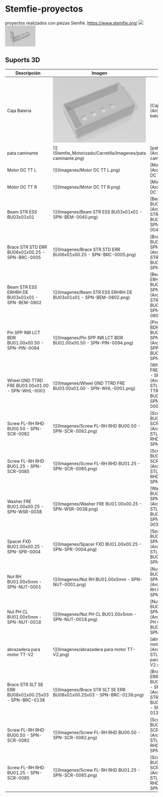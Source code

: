 # Stemfie-proyectos
 proyectos realizados con piezas Semfie. https://www.stemfie.org/
<img src="Stemfie_Motorizado/Imagenes/LogoSTEMFIE.jpg" width="100" />  
<img src="Stemfie_Motorizado//Carretilla/Imagenes/pata caminante.png" width="100" />  





## Suports 3D
  
Descripción         | Imagen         | Archivo         
------------- | ------------- | ------------- 
Caja Bateria |![](Imagenes/cajaBaterias.png) | [Caja Baterias](Archivos STL/caja baterias.stl)
pata caminante |![](Stemfie_Motorizado/Carretilla/Imagenes/pata caminante.png) | [pata caminante](Archivos STL/pata caminante.stl)
Motor DC TT L |![](Imagenes/Motor DC TT L.png) | [Motor DC TT L](Archivos STL/Motor DC TT L.stl)
Motor DC TT R |![](Imagenes/Motor DC TT R.png) | [Motor DC TT R](Archivos STL/Motor DC TT R.stl)
Beam STR ESS BU03x01x01 |![](Imagenes/Beam STR ESS BU03x01x01 - SPN-BEM-0040.png) | [Beam STR ESS BU03x01x01](Archivos STL/Beam STR ESS BU03x01x01 - SPN-BEM-0040.stl)
Brace STR STD ERR BU06x01x00.25 - SPN-BRC-0005 |![](Imagenes/Brace STR STD ERR BU06x01x00.25 - SPN-BRC-0005.png) | [Brace STR STD ERR BU06x01x00.25 - SPN-BRC-0005](Archivos STL/Brace STR STD ERR BU06x01x00.25 - SPN-BRC-0005.stl)
Beam STR ESS ERHRH DE BU03x01x01 - SPN-BEM-0802 |![](Imagenes/Beam STR ESS ERHRH DE BU03x01x01 - SPN-BEM-0802.png) | [Beam STR ESS ERHRH DE BU03x01x01 - SPN-BEM-0802](Archivos STL/Beam STR ESS ERHRH DE BU03x01x01 - SPN-BEM-0802.stl)
Pin SPP INR LCT BDR BU01.00x00.50 - SPN-PIN-0094 |![](Imagenes/Pin SPP INR LCT BDR BU01.00x00.50 - SPN-PIN-0094.png) | [Pin SPP INR LCT BDR BU01.00x00.50 - SPN-PIN-0094](Archivos STL/Pin SPP INR LCT BDR BU01.00x00.50 - SPN-PIN-0094.stl)
Wheel GND TTRD FRE BU03.00x01.00 - SPN-WHL-0001 |![](Imagenes/Wheel GND TTRD FRE BU03.00x01.00 - SPN-WHL-0001.png) | [Wheel GND TTRD FRE BU03.00x01.00 - SPN-WHL-0001](Archivos STL/Wheel GND TTRD FRE BU03.00x01.00 - SPN-WHL-0001.stl)
Screw FL-RH RHD BU00.50 - SPN-SCR-0082 |![](Imagenes/Screw FL-RH RHD BU00.50 - SPN-SCR-0082.png) | [Screw FL-RH RHD BU00.50 - SPN-SCR-0082](Archivos STL/Screw FL-RH RHD BU00.50 - SPN-SCR-0082.stl)
Screw FL-RH RHD BU01.25 - SPN-SCR-0085 |![](Imagenes/Screw FL-RH RHD BU01.25 - SPN-SCR-0085.png) | [Screw FL-RH RHD BU01.25 - SPN-SCR-0085](Archivos STL/Screw FL-RH RHD BU01.25 - SPN-SCR-0085.stl)
Washer FRE BU01.00x00.25 - SPN-WSR-0038 |![](Imagenes/Washer FRE BU01.00x00.25 - SPN-WSR-0038.png) | [Washer FRE BU01.00x00.25 - SPN-WSR-0038](Archivos STL/Washer FRE BU01.00x00.25 - SPN-WSR-0038.stl)
Spacer FXD BU01.00x00.25 - SPN-SPR-0004 |![](Imagenes/Spacer FXD BU01.00x00.25 - SPN-SPR-0004.png) | [Spacer FXD BU01.00x00.25 - SPN-SPR-0004](Archivos STL/Spacer FXD BU01.00x00.25 - SPN-SPR-0004.stl)
Nut RH BU01.00x5mm - SPN-NUT-0001 |![](Imagenes/Nut RH BU01.00x5mm - SPN-NUT-0001.png) | [Nut RH BU01.00x5mm - SPN-NUT-0001](Archivos STL/Nut RH BU01.00x5mm - SPN-NUT-0001.stl)
Nut PH CL BU01.00x5mm - SPN-NUT-0018 |![](Imagenes/Nut PH CL BU01.00x5mm - SPN-NUT-0018.png) | [Nut PH CL BU01.00x5mm - SPN-NUT-0018](Archivos STL/Nut PH CL BU01.00x5mm - SPN-NUT-0018.stl)
abrazadera para motor TT-V2 |![](Imagenes/abrazadera para motor TT-V2.png) | [abrazadera para motor TT-V2](Archivos STL/abrazadera para motor TT-V2.stl)
Brace STR SLT SE ERR BU08x01x00.25x03 - SPN-BRC-0138|![](Imagenes/Brace STR SLT SE ERR BU08x01x00.25x03 - SPN-BRC-0138.png) | [Brace STR SLT SE ERR BU08x01x00.25x03 - SPN-BRC-0138](Archivos STL/Brace STR SLT SE ERR BU08x01x00.25x03 - SPN-BRC-0138.stl)
Screw FL-RH RHD BU00.50 - SPN-SCR-0082 |![](Imagenes/Screw FL-RH RHD BU00.50 - SPN-SCR-0082.png) | [Screw FL-RH RHD BU00.50 - SPN-SCR-0082](Archivos STL/Screw FL-RH RHD BU00.50 - SPN-SCR-0082.stl)
Screw FL-RH RHD BU01.25 - SPN-SCR-0085 |![](Imagenes/Screw FL-RH RHD BU01.25 - SPN-SCR-0085.png) | [Screw FL-RH RHD BU01.25 - SPN-SCR-0085](Archivos STL/Screw FL-RH RHD BU01.25 - SPN-SCR-0085.stl)


